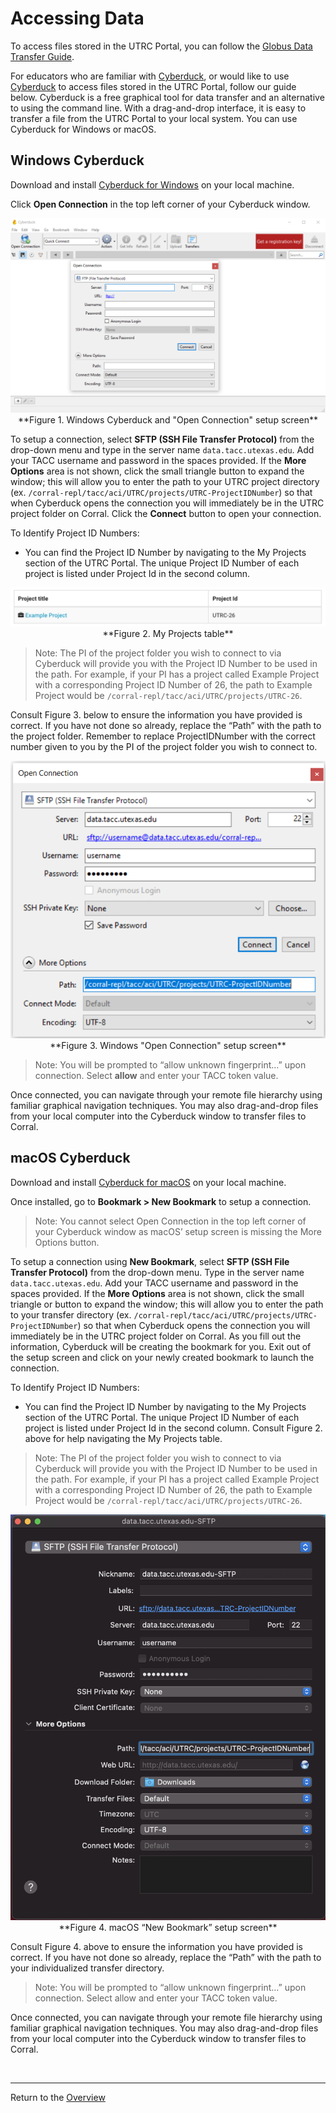 # Accessing Data
To access files stored in the UTRC Portal, you can follow the [Globus Data Transfer Guide](https://utrc.tacc.utexas.edu/globus-guide/).

For educators who are familiar with [Cyberduck](https://cyberduck.io/), or would like to use [Cyberduck](https://cyberduck.io/) to access files stored in the UTRC Portal, follow our guide below. Cyberduck is a free graphical tool for data transfer and an alternative to using the command line. With a drag-and-drop interface, it is easy to transfer a file from the UTRC Portal to your local system. You can use Cyberduck for Windows or macOS.    

## Windows Cyberduck
Download and install [Cyberduck for Windows](https://cyberduck.io/download/) on your local machine.

Click **Open Connection** in the top left corner of your Cyberduck window.

<img src="../assets/images/figure1.png" />

<center>**Figure 1. Windows Cyberduck and "Open Connection" setup screen**</center>

To setup a connection, select **SFTP (SSH File Transfer Protocol)** from the drop-down menu and type in the server name `data.tacc.utexas.edu`. Add your TACC username and password in the spaces provided. If the **More Options** area is not shown, click the small triangle button to expand the window; this will allow you to enter the path to your UTRC project directory (ex. `/corral-repl/tacc/aci/UTRC/projects/UTRC-ProjectIDNumber`) so that when Cyberduck opens the connection you will immediately be in the UTRC project folder on Corral. Click the **Connect** button to open your connection.

To Identify Project ID Numbers:

- You can find the Project ID Number by navigating to the My Projects section of the UTRC Portal. The unique Project ID Number of each project is listed under Project Id in the second column.

<img src="../assets/images/figure2.png" />

<center>**Figure 2. My Projects table**</center>

> Note: The PI of the project folder you wish to connect to via Cyberduck will provide you with the Project ID Number to be used in the path. For example, if your PI has a project called Example Project with a corresponding Project ID Number of 26, the path to Example Project would be `/corral-repl/tacc/aci/UTRC/projects/UTRC-26`.

Consult Figure 3. below to ensure the information you have provided is correct.
If you have not done so already, replace the “Path” with the path to the project folder. Remember to replace ProjectIDNumber with the correct number given to you by the PI of the project folder you wish to connect to.

<img src="../assets/images/figure3.png" />

<center>**Figure 3. Windows "Open Connection" setup screen**</center>

> Note: You will be prompted to “allow unknown fingerprint…” upon connection. Select **allow** and enter your TACC token value.

Once connected, you can navigate through your remote file hierarchy using familiar graphical navigation techniques. You may also drag-and-drop files from your local computer into the Cyberduck window to transfer files to Corral.

## macOS Cyberduck
Download and install [Cyberduck for macOS](https://cyberduck.io/download/) on your local machine.

Once installed, go to **Bookmark > New Bookmark** to setup a connection.

> Note: You cannot select Open Connection in the top left corner of your Cyberduck window as macOS’ setup screen is missing the More Options button.

To setup a connection using **New Bookmark**, select **SFTP (SSH File Transfer Protocol)** from the drop-down menu. Type in the server name `data.tacc.utexas.edu`. Add your TACC username and password in the spaces provided. If the **More Options** area is not shown, click the small triangle or button to expand the window; this will allow you to enter the path to your transfer directory (ex. `/corral-repl/tacc/aci/UTRC/projects/UTRC-ProjectIDNumber`) so that when Cyberduck opens the connection you will immediately be in the UTRC project folder on Corral. As you fill out the information, Cyberduck will be creating the bookmark for you. Exit out of the setup screen and click on your newly created bookmark to launch the connection.

To Identify Project ID Numbers:

- You can find the Project ID Number by navigating to the My Projects section of the UTRC Portal. The unique Project ID Number of each project is listed under Project Id in the second column. Consult Figure 2. above for help navigating the My Projects table.

> Note: The PI of the project folder you wish to connect to via Cyberduck will provide you with the Project ID Number to be used in the path. For example, if your PI has a project called Example Project with a corresponding Project ID Number of 26, the path to Example Project would be `/corral-repl/tacc/aci/UTRC/projects/UTRC-26`.

<img src="../assets/images/figure4.png" />

<center>**Figure 4. macOS “New Bookmark” setup screen**</center>

Consult Figure 4. above to ensure the information you have provided is correct. If you have not done so already, replace the “Path” with the path to your individualized transfer directory.

> Note: You will be prompted to “allow unknown fingerprint…” upon connection. Select allow and enter your TACC token value.

Once connected, you can navigate through your remote file hierarchy using familiar graphical navigation techniques. You may also drag-and-drop files from your local computer into the Cyberduck window to transfer files to Corral.

<br>

---
Return to the [Overview](index.md)
